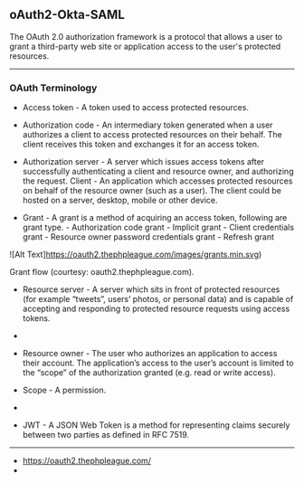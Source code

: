 ## oAuth2-Okta-SAML

The OAuth 2.0 authorization framework is a protocol that allows a user to grant a third-party web site or application access to the user's protected resources.

------------------------------------

### OAuth Terminology

- Access token - A token used to access protected resources.

- Authorization code - An intermediary token generated when a user authorizes a client to access protected resources on their behalf. The client receives this token and exchanges it for an access token.

- Authorization server - A server which issues access tokens after successfully authenticating a client and resource owner, and authorizing the request.
Client - An application which accesses protected resources on behalf of the resource owner (such as a user). The client could be hosted on a server, desktop, mobile or other device.

- Grant - A grant is a method of acquiring an access token, following are grant type.
            - Authorization code grant
            - Implicit grant
            - Client credentials grant
            - Resource owner password credentials grant
            - Refresh grant

![Alt Text]https://oauth2.thephpleague.com/images/grants.min.svg)

Grant flow (courtesy: oauth2.thephpleague.com).


- Resource server - A server which sits in front of protected resources (for example “tweets”, users’ photos, or personal data) and is capable of accepting and responding to protected resource requests using access tokens.
- 
- Resource owner - The user who authorizes an application to access their account. The application’s access to the user’s account is limited to the “scope” of the authorization granted (e.g. read or write access).

- Scope - A permission.
- 
- JWT - A JSON Web Token is a method for representing claims securely between two parties as defined in RFC 7519.

------------------------------------



- https://oauth2.thephpleague.com/
- 
